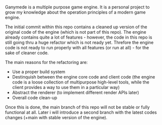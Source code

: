 Ganymede is a multiple purpose game engine. It is a personal project to grow my knowledge about the operation principles of a modern game engine.

The initial commit within this repo contains a cleaned up version of the original code of the engine (which is not part of this repo).
The engine already contains quite a lot of features - however, the code in this repo is still going thru a huge refactor which is not ready yet.
Threfore the engine code is not ready to run properly with all features (or run at all) - for the sake of cleaner code.

The main reasons for the refactoring are:
- Use a proper build system
- Destinquish between the engine core code and client code (the engine code is a loose collection of multipurpose high-level tools, while the client provides a way to use them in a particular way)
- Abstract the renderer (to implement different render APIs later)
- Overall code clean-up

Once this is done, the main branch of this repo will not be stable or fully functional at all. Later i will introduce a second branch with the latest codes changes (+main with stable version of the engine).

